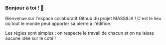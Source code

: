 ### Bonjour à toi ! 👋

Bienvenue sur l'espace collaboratif Github du projet MASSILIA !
C'est le lieu où tout le monde peut apporter sa pierre à l'édifice.

Les règles sont simples : on respecte le travail de chacun et on ne laisse aucune idée sur le coté !
<!--
**projet-massilia/projet-massilia** is a ✨ _special_ ✨ repository because its `README.md` (this file) appears on your GitHub profile.

Here are some ideas to get you started:

- 🔭 I’m currently working on ...
- 🌱 I’m currently learning ...
- 👯 I’m looking to collaborate on ...
- 🤔 I’m looking for help with ...
- 💬 Ask me about ...
- 📫 How to reach me: ...
- 😄 Pronouns: ...
- ⚡ Fun fact: ...
-->
